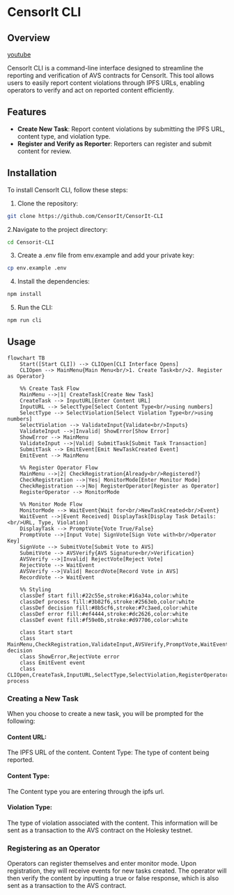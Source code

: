 # CensorIt CLI

## Overview

[youtube](https://www.youtube.com/watch?v=JOLcf0E1xu0)  

CensorIt CLI is a command-line interface designed to streamline the reporting and verification of AVS contracts for CensorIt. This tool allows users to easily report content violations through IPFS URLs, enabling operators to verify and act on reported content efficiently.

## Features

- **Create New Task**: Report content violations by submitting the IPFS URL, content type, and violation type.
- **Register and Verify as Reporter**: Reporters can register and submit content for review.

## Installation

To install CensorIt CLI, follow these steps:

1. Clone the repository:

```bash
git clone https://github.com/CensorIt/CensorIt-CLI
```

2.Navigate to the project directory:
```bash
cd Censorit-CLI
```

3. Create a .env file from env.example and add your private key:
```bash
cp env.example .env
```

4. Install the dependencies:
```bash 
npm install
```

5. Run the CLI:
```bash 
npm run cli
```

## Usage

```mermaid
flowchart TB
    Start([Start CLI]) --> CLIOpen[CLI Interface Opens]
    CLIOpen --> MainMenu{Main Menu<br/>1. Create Task<br/>2. Register as Operator}

    %% Create Task Flow
    MainMenu -->|1| CreateTask[Create New Task]
    CreateTask --> InputURL[Enter Content URL]
    InputURL --> SelectType[Select Content Type<br/>using numbers]
    SelectType --> SelectViolation[Select Violation Type<br/>using numbers]
    SelectViolation --> ValidateInput{Validate<br/>Inputs}
    ValidateInput -->|Invalid| ShowError[Show Error]
    ShowError --> MainMenu
    ValidateInput -->|Valid| SubmitTask[Submit Task Transaction]
    SubmitTask --> EmitEvent[Emit NewTaskCreated Event]
    EmitEvent --> MainMenu

    %% Register Operator Flow
    MainMenu -->|2| CheckRegistration{Already<br/>Registered?}
    CheckRegistration -->|Yes| MonitorMode[Enter Monitor Mode]
    CheckRegistration -->|No| RegisterOperator[Register as Operator]
    RegisterOperator --> MonitorMode

    %% Monitor Mode Flow
    MonitorMode --> WaitEvent{Wait for<br/>NewTaskCreated<br/>Event}
    WaitEvent -->|Event Received| DisplayTask[Display Task Details:<br/>URL, Type, Violation]
    DisplayTask --> PromptVote{Vote True/False}
    PromptVote -->|Input Vote| SignVote[Sign Vote with<br/>Operator Key]
    SignVote --> SubmitVote[Submit Vote to AVS]
    SubmitVote --> AVSVerify{AVS Signature<br/>Verification}
    AVSVerify -->|Invalid| RejectVote[Reject Vote]
    RejectVote --> WaitEvent
    AVSVerify -->|Valid| RecordVote[Record Vote in AVS]
    RecordVote --> WaitEvent

    %% Styling
    classDef start fill:#22c55e,stroke:#16a34a,color:white
    classDef process fill:#3b82f6,stroke:#2563eb,color:white
    classDef decision fill:#8b5cf6,stroke:#7c3aed,color:white
    classDef error fill:#ef4444,stroke:#dc2626,color:white
    classDef event fill:#f59e0b,stroke:#d97706,color:white

    class Start start
    class MainMenu,CheckRegistration,ValidateInput,AVSVerify,PromptVote,WaitEvent decision
    class ShowError,RejectVote error
    class EmitEvent event
    class CLIOpen,CreateTask,InputURL,SelectType,SelectViolation,RegisterOperator,MonitorMode,DisplayTask,SignVote,SubmitVote,RecordVote process
```

### Creating a New Task
When you choose to create a new task, you will be prompted for the following:

#### Content URL:
The IPFS URL of the content.
Content Type: The type of content being reported.
#### Content Type:
The Content type you are entering through the ipfs url.

#### Violation Type: 
The type of violation associated with the content.
This information will be sent as a transaction to the AVS contract on the Holesky testnet.

### Registering as an Operator
Operators can register themselves and enter monitor mode. Upon registration, they will receive events for new tasks created. The operator will then verify the content by inputting a true or false response, which is also sent as a transaction to the AVS contract.
